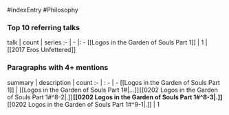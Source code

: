 #IndexEntry #Philosophy

### Top 10 referring talks
talk | count | series
:- | - |: -
[[Logos in the Garden of Souls Part 1]] | 1 | [[2017 Eros Unfettered]]

### Paragraphs with 4+ mentions
summary | description | count
:- | : - | -
[[Logos in the Garden of Souls Part 1]] | [[Logos in the Garden of Souls Part 1#\|...]] [[0202 Logos in the Garden of Souls Part 1#^8-2\|.]] **[[0202 Logos in the Garden of Souls Part 1#^8-3\|.]]** [[0202 Logos in the Garden of Souls Part 1#^9-1\|.]] | 1

